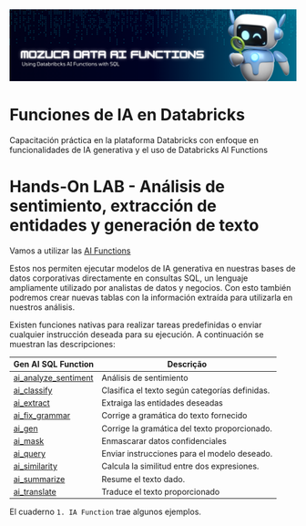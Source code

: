 <img src="https://github.com/mousastech/iafunciones/blob/fd139cf6a61d68b2858b91907d3885cce238cf5d/img/headertools_aifunctions.png?raw=true">

# Funciones de IA en Databricks
Capacitación práctica en la plataforma Databricks con enfoque en funcionalidades de IA generativa y el uso de Databricks AI Functions

# Hands-On LAB - Análisis de sentimiento, extracción de entidades y generación de texto

Vamos a utilizar las [AI Functions](https://docs.databricks.com/en/large-language-models/ai-functions.html)

Estos nos permiten ejecutar modelos de IA generativa en nuestras bases de datos corporativas directamente en consultas SQL, un lenguaje ampliamente utilizado por analistas de datos y negocios. Con esto también podremos crear nuevas tablas con la información extraída para utilizarla en nuestros análisis.

Existen funciones nativas para realizar tareas predefinidas o enviar cualquier instrucción deseada para su ejecución. A continuación se muestran las descripciones:

| Gen AI SQL Function | Descrição |
| -- | -- |
| [ai_analyze_sentiment](https://docs.databricks.com/pt/sql/language-manual/functions/ai_analyze_sentiment.html) | Análisis de sentimiento |
| [ai_classify](https://docs.databricks.com/pt/sql/language-manual/functions/ai_classify.html) | Clasifica el texto según categorías definidas. |
| [ai_extract](https://docs.databricks.com/pt/sql/language-manual/functions/ai_extract.html) | Extraiga las entidades deseadas |
| [ai_fix_grammar](https://docs.databricks.com/pt/sql/language-manual/functions/ai_fix_grammar.html) | Corrige a gramática do texto fornecido |
| [ai_gen](https://docs.databricks.com/pt/sql/language-manual/functions/ai_gen.html) | Corrige la gramática del texto proporcionado. | 
| [ai_mask](https://docs.databricks.com/pt/sql/language-manual/functions/ai_mask.html) | Enmascarar datos confidenciales |
| [ai_query](https://docs.databricks.com/pt/sql/language-manual/functions/ai_query.html) | Enviar instrucciones para el modelo deseado. |
| [ai_similarity](https://docs.databricks.com/pt/sql/language-manual/functions/ai_similarity.html) | Calcula la similitud entre dos expresiones. |
| [ai_summarize](https://docs.databricks.com/pt/sql/language-manual/functions/ai_summarize.html) | Resume el texto dado. |
| [ai_translate](https://docs.databricks.com/pt/sql/language-manual/functions/ai_translate.html) | Traduce el texto proporcionado |

El cuaderno <code>1. IA Function</code> trae algunos ejemplos.




